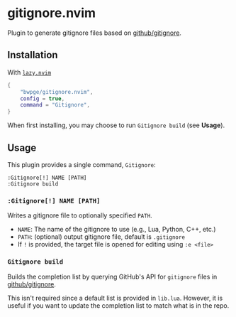 # gitignore.nvim

Plugin to generate gitignore files based on [github/gitignore](https://github.com/github/gitignore).

## Installation

With [`lazy.nvim`](https://github.com/folke/lazy.nvim)

```lua
{
    "bwpge/gitignore.nvim",
    config = true,
    command = "Gitignore",
}
```

When first installing, you may choose to run `Gitignore build` (see **Usage**).

## Usage

This plugin provides a single command, `Gitignore`:

```
:Gitignore[!] NAME [PATH]
:Gitignore build
```

### `:Gitignore[!] NAME [PATH]`

Writes a gitignore file to optionally specified `PATH`.

- `NAME`: The name of the gitignore to use (e.g., Lua, Python, C++, etc.)
- `PATH`: (optional) output gitignore file, default is `.gitignore`
- If `!` is provided, the target file is opened for editing using `:e <file>`

### `Gitignore build`

Builds the completion list by querying GitHub's API for `gitignore` files in [github/gitignore](https://github.com/github/gitignore).

This isn't required since a default list is provided in `lib.lua`. However, it is useful if you want to update the completion list to match what is in the repo.
